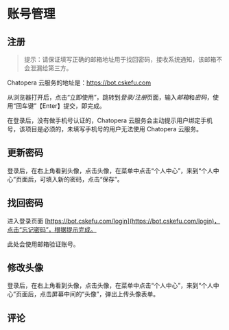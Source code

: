 # 账号管理

## 注册

> 提示：请保证填写正确的邮箱地址用于找回密码，接收系统通知，该邮箱不会泄漏给第三方。

Chatopera 云服务的地址是：<a href="https://bot.cskefu.com" target="_blank">https://bot.cskefu.com</a>

从浏览器打开后，点击“立即使用”，跳转到*登录/注册*页面，输入*邮箱*和*密码*，使用“回车键”【Enter】提交，即完成。

在登录后，没有做手机号认证的，Chatopera 云服务会主动提示用户绑定手机号，该项目是必须的，未填写手机号的用户无法使用 Chatopera 云服务。

## 更新密码

登录后，在右上角看到头像，点击头像，在菜单中点击“个人中心”，来到“个人中心”页面后，可填入新的密码，点击“保存”。

## 找回密码

进入登录页面 [https://bot.cskefu.com/login](https://bot.cskefu.com/login)，点击“忘记密码”，根据提示完成。

此处会使用邮箱验证账号。

## 修改头像

登录后，在右上角看到头像，点击头像，在菜单中点击“个人中心”，来到“个人中心”页面后，点击屏幕中间的“头像”，弹出上传头像表单。

## 评论

<script src="https://utteranc.es/client.js"
        repo="chatopera/docs"
        issue-term="pathname"
        label="Comment"
        theme="github-light"
        crossorigin="anonymous"
        async>
</script>
